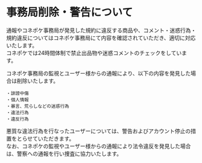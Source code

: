 # 事務局削除・警告について

通報やコネポケ事務局が発見した規約に違反する商品や、コメント・迷惑行為・規約違反についてはコネポケ事務局にて内容を確認されていただき、適切に対応いたします。  
コネポケでは24時間体制で禁止出品物や迷惑コメントのチェックをしています。  

コネポケ事務局の監視とユーザー様からの通報により、以下の内容を発見した場合は削除いたします。

    ・誹謗中傷
    ・個人情報
    ・暴言、荒らしなどの迷惑行為
    ・違法行為
    ・違反行為

悪質な違法行為を行なったユーザーについては、警告およびアカウント停止の措置をとらせていただきます。  
なお、コネポケの監視やユーザー様からの通報により法令違反を発見した場合は、警察への通報を行い捜査に協力いたします。  
